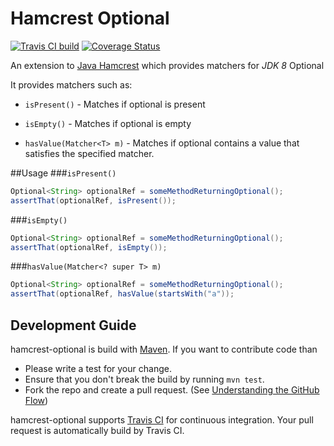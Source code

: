 # Hamcrest Optional
[![Travis CI build](https://travis-ci.org/npathai/hamcrest-jdk8-extras.svg?branch=master)](https://travis-ci.org/npathai/hamcrest-jdk8-extras)   [![Coverage Status](https://coveralls.io/repos/npathai/hamcrest-jdk8-extras/badge.svg?branch=master&service=github)](https://coveralls.io/github/npathai/hamcrest-jdk8-extras?branch=master)

An extension to [Java Hamcrest](https://github.com/hamcrest/JavaHamcrest) which provides matchers for *JDK 8* Optional

It provides matchers such as:

 - `isPresent()` - Matches if optional is present

 - `isEmpty()` - Matches if optional is empty

 - `hasValue(Matcher<T> m)` - Matches if optional contains a value that satisfies the specified matcher.

##Usage
###`isPresent()`

```java
Optional<String> optionalRef = someMethodReturningOptional();
assertThat(optionalRef, isPresent());
```


###`isEmpty()`

```java
Optional<String> optionalRef = someMethodReturningOptional();
assertThat(optionalRef, isEmpty());
```

###`hasValue(Matcher<? super T> m)`

```java
Optional<String> optionalRef = someMethodReturningOptional();
assertThat(optionalRef, hasValue(startsWith("a"));
```

## Development Guide

hamcrest-optional is build with [Maven](http://maven.apache.org/). If you want
to contribute code than

* Please write a test for your change.
* Ensure that you don't break the build by running `mvn test`.
* Fork the repo and create a pull request. (See [Understanding the GitHub Flow](https://guides.github.com/introduction/flow/index.html))

hamcrest-optional supports [Travis CI](https://travis-ci.org/) for continuous
integration. Your pull request is automatically build by Travis CI.
